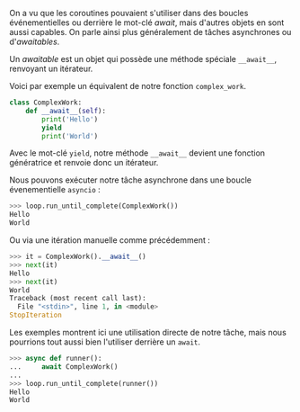 On a vu que les coroutines pouvaient s'utiliser dans des boucles événementielles ou derrière le mot-clé *await*, mais d'autres objets en sont aussi capables.
On parle ainsi plus généralement de tâches asynchrones ou d'*awaitables*.

Un *awaitable* est un objet qui possède une méthode spéciale `__await__`, renvoyant un itérateur.

Voici par exemple un équivalent de notre fonction `complex_work`.

```python
class ComplexWork:
    def __await__(self):
        print('Hello')
        yield
        print('World')
```

Avec le mot-clé `yield`, notre méthode `__await__` devient une fonction génératrice et renvoie donc un itérateur.

Nous pouvons exécuter notre tâche asynchrone dans une boucle évenementielle `asyncio` :

```python
>>> loop.run_until_complete(ComplexWork())
Hello
World
```

Ou via une itération manuelle comme précédemment :

```python
>>> it = ComplexWork().__await__()
>>> next(it)
Hello
>>> next(it)
World
Traceback (most recent call last):
  File "<stdin>", line 1, in <module>
StopIteration
```

Les exemples montrent ici une utilisation directe de notre tâche, mais nous pourrions tout aussi bien l'utiliser derrière un `await`.

```python
>>> async def runner():
...     await ComplexWork()
... 
>>> loop.run_until_complete(runner())
Hello
World
```
